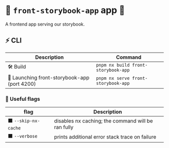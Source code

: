 # 🚀 `front-storybook-app` app 🚀

A frontend app serving our storybook.

## ⚡ CLI

| Description                                  | Command                             |
| -------------------------------------------- | ----------------------------------- |
| 🛠️ Build                                     | `pnpm nx build front-storybook-app` |
| 🚀 Launching front-storybook-app (port 4200) | `pnpm nx serve front-storybook-app` |

### 🔶 Useful flags

| flag                 | Description                                        |
| -------------------- | -------------------------------------------------- |
| ⬛ `--skip-nx-cache` | disables nx caching; the command will be ran fully |
| ⬛ `--verbose`       | prints additional error stack trace on failure     |
